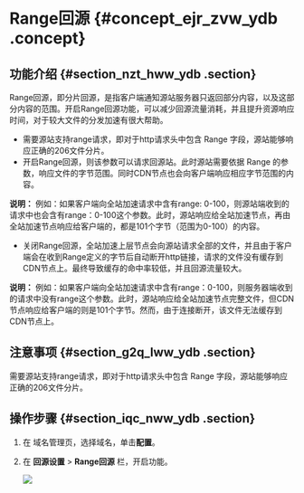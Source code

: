 # Range回源 {#concept_ejr_zvw_ydb .concept}

## 功能介绍 {#section_nzt_hww_ydb .section}

Range回源，即分片回源，是指客户端通知源站服务器只返回部分内容，以及这部分内容的范围。开启Range回源功能，可以减少回源流量消耗，并且提升资源响应时间，对于较大文件的分发加速有很大帮助。

-   需要源站支持range请求，即对于http请求头中包含 Range 字段，源站能够响应正确的206文件分片。
-   开启Range回源，则该参数可以请求回源站。此时源站需要依据 Range 的参数，响应文件的字节范围。同时CDN节点也会向客户端响应相应字节范围的内容。

**说明：** 例如：如果客户端向全站加速请求中含有range: 0-100，则源站端收到的请求中也会含有range：0-100这个参数。此时，源站响应给全站加速节点，再由全站加速节点响应给客户端的，都是101个字节（范围为0-100）的内容。

-   关闭Range回源，全站加速上层节点会向源站请求全部的文件，并且由于客户端会在收到Range定义的字节后自动断开http链接，请求的文件没有缓存到CDN节点上。最终导致缓存的命中率较低，并且回源流量较大。

**说明：** 例如：如果客户端向全站加速请求中含有range：0-100，则服务器端收到的请求中没有range这个参数。此时，源站响应给全站加速节点完整文件，但CDN节点响应给客户端的则是101个字节。然而，由于连接断开，该文件无法缓存到CDN节点上。


## 注意事项 {#section_g2q_lww_ydb .section}

需要源站支持range请求，即对于http请求头中包含 Range 字段，源站能够响应正确的206文件分片。

## 操作步骤 {#section_iqc_nww_ydb .section}

1.  在 域名管理页，选择域名，单击**配置**。
2.  在 **回源设置** \> **Range回源** 栏，开启功能。

    ![](http://static-aliyun-doc.oss-cn-hangzhou.aliyuncs.com/assets/img/13459/4409_zh-CN.png)


